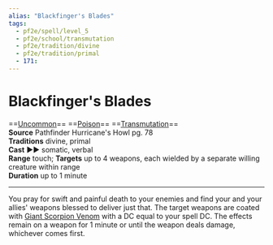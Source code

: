 ```yaml
---
alias: "Blackfinger's Blades"
tags:
  - pf2e/spell/level_5
  - pf2e/school/transmutation
  - pf2e/tradition/divine
  - pf2e/tradition/primal
  - 171:
---
```


# Blackfinger's Blades

==[Uncommon](Uncommon.md)== ==[Poison](Poison.md)== ==[Transmutation](Transmutation.md)==  
__Source__ Pathfinder Hurricane's Howl pg. 78  
**Traditions** divine, primal  
**Cast** ►► somatic, verbal  
**Range** touch; **Targets** up to 4 weapons, each wielded by a separate willing creature within range  
**Duration** up to 1 minute

---

You pray for swift and painful death to your enemies and find your and your allies' weapons blessed to deliver just that. The target weapons are coated with [Giant Scorpion Venom](Giant%20Scorpion%20Venom.md) with a DC equal to your spell DC. The effects remain on a weapon for 1 minute or until the weapon deals damage, whichever comes first.
